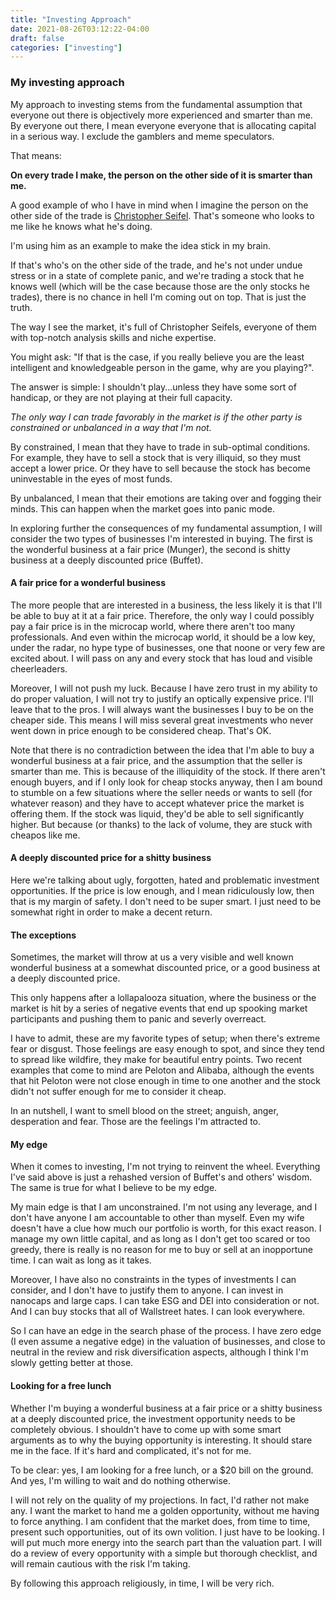 ```yaml
---
title: "Investing Approach"
date: 2021-08-26T03:12:22-04:00
draft: false
categories: ["investing"]
---
```


### My investing approach

My approach to investing stems from the fundamental assumption that everyone out there is objectively more experienced and smarter than me. By everyone out there, I mean everyone everyone that is allocating capital in a serious way. I exclude the gamblers and meme speculators. 

That means:

**On every trade I make, the person on the other side of it is smarter than me.**

A good example of who I have in mind when I imagine the person on the other side of the trade is [Christopher Seifel](https://twitter.com/2ChaseGreatness). That's someone who looks to me like he knows what he's doing.

I'm using him as an example to make the idea stick in my brain. 

If that's who's on the other side of the trade, and he's not under undue stress or in a state of complete panic, and we're trading a stock that he knows well (which will be the case because those are the only stocks he trades), there is no chance in hell I'm coming out on top. That is just the truth.

The way I see the market, it's full of Christopher Seifels, everyone of them with top-notch analysis skills and niche expertise.

You might ask: "If that is the case, if you really believe you are the least intelligent and knowledgeable person in the game, why are you playing?". 

The answer is simple: I shouldn't play...unless they have some sort of handicap, or they are not playing at their full capacity.

*The only way I can trade favorably in the market is if the other party is constrained or unbalanced in a way that I'm not.*

By constrained, I mean that they have to trade in sub-optimal conditions. For example, they have to sell a stock that is very illiquid, so they must accept a lower price. Or they have to sell because the stock has become uninvestable in the eyes of most funds.

By unbalanced, I mean that their emotions are taking over and fogging their minds. This can happen when the market goes into panic mode.

In exploring further the consequences of my fundamental assumption, I will consider the two types of businesses I'm interested in buying. The first is the wonderful business at a fair price (Munger), the second is shitty business at a deeply discounted price (Buffet). 

#### A fair price for a wonderful business

The more people that are interested in a business, the less likely it is that I'll be able to buy at it at a fair price. Therefore, the only way I could possibly pay a fair price is in the microcap world, where there aren't too many professionals. And even within the microcap world, it should be a low key, under the radar, no hype type of businesses, one that noone or very few are excited about. I will pass on any and every stock that has loud and visible cheerleaders.

Moreover, I will not push my luck. Because I have zero trust in my ability to do proper valuation, I will not try to justify an optically expensive price. I'll leave that to the pros. I will always want the businesses I buy to be on the cheaper side. This means I will miss several great investments who never went down in price enough to be considered cheap. That's OK.

Note that there is no contradiction between the idea that I'm able to buy a wonderful business at a fair price, and the assumption that the seller is smarter than me. This is  because of the illiquidity of the stock. If there aren't enough buyers, and if I only look for cheap stocks anyway, then I am bound to stumble on a few situations where the seller needs or wants to sell (for whatever reason) and they have to accept whatever price the market is offering them. If the stock was liquid, they'd be able to sell significantly higher. But because (or thanks) to the lack of volume, they are stuck with cheapos like me.

#### A deeply discounted price for a shitty business

Here we're talking about ugly, forgotten, hated and problematic investment opportunities. If the price is low enough, and I mean ridiculously low, then that is my margin of safety. I don't need to be super smart. I just need to be somewhat right in order to make a decent return.

#### The exceptions

Sometimes, the market will throw at us a very visible and well known wonderful business at a somewhat discounted price, or a good business at a deeply discounted price. 

This only happens after a lollapalooza situation, where the business or the market is hit by a series of negative events that end up spooking market participants and pushing them to panic and severly overreact. 

I have to admit, these are my favorite types of setup; when there's extreme fear or disgust. Those feelings are easy enough to spot, and since they tend to spread like wildfire, they make for beautiful entry points. Two recent examples that come to mind are Peloton and Alibaba, although the events that hit Peloton were not close enough in time to one another and the stock didn't not suffer enough for me to consider it cheap. 

In an nutshell, I want to smell blood on the street; anguish, anger, desperation and  fear. Those are the feelings I'm attracted to. 

#### My edge

When it comes to investing, I'm not trying to reinvent the wheel. Everything I've said above is just a rehashed version of Buffet's and others' wisdom. The same is true for what I believe to be my edge. 

My main edge is that I am unconstrained. I'm not using any leverage, and I don't have anyone I am accountable to other than myself. Even my wife doesn't have a clue how much our portfolio is worth, for this exact reason. I manage my own little capital, and as long as I don't get too scared or too greedy, there is really is no reason for me to buy or sell at an inopportune time. I can wait as long as it takes.

Moreover, I have also no constraints in the types of investments I can consider, and I don't have to justify them to anyone. I can invest in nanocaps and large caps. I can take ESG and DEI into consideration or not. And I can buy stocks that all of Wallstreet hates. I can look everywhere.

So I can have an edge in the search phase of the process. I have zero edge (I even assume a negative edge) in the valuation of businesses, and close to neutral in the review and risk diversification aspects, although I think I'm slowly getting better at those.

#### Looking for a free lunch

Whether I'm buying a wonderful business at a fair price or a shitty business at a deeply discounted price, the investment opportunity needs to be completely obvious. I shouldn't have to come up with some smart arguments as to why the buying opportunity is interesting. It should stare me in the face. If it's hard and complicated, it's not for me. 

To be clear: yes, I am looking for a free lunch, or a $20 bill on the ground. And yes, I'm willing to wait and do nothing otherwise. 

I will not rely on the quality of my projections. In fact, I'd rather not make any. I want the market to hand me a golden opportunity, without me having to force anything. I am confident that the market does, from time to time, present such opportunities, out of its own volition. I just have to be looking. I will put much more energy into the search part than the valuation part. I will do a review of every opportunity with a simple but thorough checklist, and will remain cautious with the risk I'm taking.

By following this approach religiously, in time, I will be very rich.
